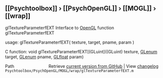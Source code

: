 ## [[Psychtoolbox]] &#8250; [[PsychOpenGL]] &#8250; [[MOGL]] &#8250; [[wrap]]

glTextureParameterfEXT  Interface to [OpenGL](OpenGL) function glTextureParameterfEXT  
  
usage:  glTextureParameterfEXT( texture, target, pname, param )  
  
C function:  void glTextureParameterfEXT[(GLuint]((GLuint) texture, [GLenum](GLenum) target, [GLenum](GLenum) pname, [GLfloat](GLfloat) param)  




<div class="code_header" style="text-align:right;">
  <span style="float:left;">Path&nbsp;&nbsp;</span> <span class="counter">Retrieve <a href=
  "https://raw.github.com/Psychtoolbox-3/Psychtoolbox-3/beta/Psychtoolbox/PsychOpenGL/MOGL/wrap/glTextureParameterfEXT.m">current version from GitHub</a> | View <a href=
  "https://github.com/Psychtoolbox-3/Psychtoolbox-3/commits/beta/Psychtoolbox/PsychOpenGL/MOGL/wrap/glTextureParameterfEXT.m">changelog</a></span>
</div>
<div class="code">
  <code>Psychtoolbox/PsychOpenGL/MOGL/wrap/glTextureParameterfEXT.m</code>
</div>

